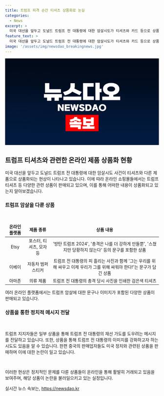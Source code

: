 ```yaml
---
title: 트럼프 피격 순간 티셔츠 상품화로 눈길
categories:
  - News
excerpt: >
  미국 대선을 앞두고 도널드 트럼프 전 대통령에 대한 암살시도가 티셔츠와 카드 등으로 상품화되고 있다. 수공예품 전문 온라인 쇼핑몰 엣시(Etsy)에 ‘도널드 트럼프 암살’을 검색하면 수백 개의 결과가 나오며, 판매자들은 ‘방탄 트럼프 2024’, ‘총격은 나를 더 강하게 만들뿐’ 등의 문구를 넣은 상품을 판매한다. 미국 정치와 거리가 먼 중국의 판매업자들도 티셔츠와 관련 상품을 판매하여 돈을 벌 기회를 포착하고 있다. 이 같은 현상은 트럼프 전 대통령의 지지자들이 그의 이미지를 순교자로 격상하려는 시도로 비유되고 있다.
feature_text: >
  미국 대선을 앞두고 도널드 트럼프 전 대통령에 대한 암살시도가 티셔츠와 카드 등으로 상품화되고 있다. 수공예품 전문 온라인 쇼핑몰 엣시(Etsy)에 ‘도널드 트럼프 암살’을 검색하면 수백 개의 결과가 나오며, 판매자들은 ‘방탄 트럼프 2024’, ‘총격은 나를 더 강하게 만들뿐’ 등의 문구를 넣은 상품을 판매한다. 미국 정치와 거리가 먼 중국의 판매업자들도 티셔츠와 관련 상품을 판매하여 돈을 벌 기회를 포착하고 있다. 이 같은 현상은 트럼프 전 대통령의 지지자들이 그의 이미지를 순교자로 격상하려는 시도로 비유되고 있다.
image: '/assets/img/newsdao_breakingnews.jpg'
---
```


<p><img src="/assets/img/newsdao_breakingnews.jpg" alt="pcversion 속보" /></p>

<h2 data-ke-size="size26">트럼프 티셔츠와 관련한 온라인 제품 상품화 현황</h2>

<p data-ke-size="size16">미국 대선을 앞두고 도널드 트럼프 전 대통령에 대한 암살시도 사건이 티셔츠와 다른 제품으로 상품화되는 현상이 나타나고 있습니다. 이에 따라 온라인 쇼핑몰들에서는 트럼프 티셔츠 등 다양한 관련 상품이 판매되고 있으며, 이를 통해 어떠한 내용이 상품화되고 있는지 알아보겠습니다.</p>

<h3>트럼프 암살을 다룬 상품</h3>

<p data-ke-size="size16">&nbsp;</p>

<table>
<thead>
<tr>
<td style="text-align: center;"><b>온라인 플랫폼</b></td>
<td style="text-align: center;"><b>제품 종류</b></td>
<td style="text-align: center;"><b>상품 내용</b></td>
</tr>
</thead>
<tbody>
<tr>
<td style="text-align: center;">Etsy</td>
<td style="text-align: center;">포스터, 티셔츠, 모자 등</td>
<td style="text-align: center;">'방탄 트럼프 2024', '총격은 나를 더 강하게 만들뿐', '스쳤지만 당황하지 않는다' 등의 문구를 포함한 상품</td>
</tr>
<tr>
<td style="text-align: center;">이베이</td>
<td style="text-align: center;">자동차 범퍼 스티커</td>
<td style="text-align: center;">트럼프 전 대통령의 피 흘리는 사진과 함께 '그는 우리를 위해 싸우고 이제 우리가 그를 위해 싸워야 한다!'는 문구가 담긴 상품</td>
</tr>
<tr>
<td style="text-align: center;">아마존</td>
<td style="text-align: center;">의류 제품</td>
<td style="text-align: center;">트럼프 전 대통령의 총격 당시 사진을 인쇄한 검은색 티셔츠</td>
</tr>
</tbody>
</table>

<p data-ke-size="size16">여러 온라인 플랫폼에서는 트럼프 암살에 대한 문구나 이미지가 포함된 다양한 상품이 판매되고 있습니다.</p>

<h3>상품을 통한 정치적 메시지 전달</h3>

<p data-ke-size="size16">&nbsp;</p>

<p data-ke-size="size16">트럼프 지지자들은 일부 상품을 통해 트럼프 전 대통령의 재선 가도를 도우려는 메시지를 전달하고 있습니다. 또한, 상품을 통해 트럼프 전 대통령의 이미지를 강화하고자 하는 시도도 있음을 알 수 있습니다. 한편 중국의 판매업자들도 미국 정치와 관련된 상품을 판매하며 이에 대한 논란이 일고 있습니다.</p>

<p data-ke-size="size16">&nbsp;</p>

<p data-ke-size="size16">이러한 현상은 정치적인 문제를 다룬 상품들이 온라인을 통해 활발히 거래되고 있음을 보여주며, 해당 상품이 논란을 불러일으키고 있는 실정입니다.</p>
실시간 뉴스 속보는, <a href="https://newsdao.kr" rel="dofollow">https://newsdao.kr</a>


